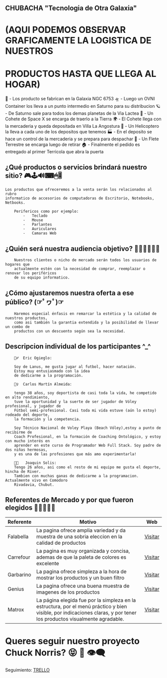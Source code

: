 ##   CHUBACHA "Tecnologia de Otra Galaxia"   

# (AQUI PODEMOS OBSERVAR GRAFICAMENTE LA LOGISTICA DE NUESTROS 
# PRODUCTOS HASTA QUE LLEGA AL HOGAR)

🌌 - Los producto se fabrican en la Galaxia NGC 6753 
🛸 - Luego un OVNI Container los lleva a un punto intermedio en Saturno para su distribucion
🪐 - De Saturno sale para todos los demas planetas de la Via Lactea
🚀 - Un Cohete de Space X se encarga de traerlo a la Tierra
🌍 - El Cohete llega con la mercaderia y queda depositada en Villa La Angostura
🚁 - Un Helicoptero la lleva a cada uno de los depositos que tenemos
🏭 - En el deposito se hace un control de la mercaderia y se prepara para despachar
🚚 - Un Flete Terrestre se encarga luego de retirar
🏠 - Finalmente el pedido es entregado al primer Terricola que abra la puerta


## ¿Qué productos o servicios brindará nuestro sitio?   🎮🕹🔊⌨🖱🎚
    Los productos que ofreceremos a la venta serán los relacionados al rubro 
    informatico de accesorios de computadoras de Escritorio, Notebooks, Netbooks.
        
        Perifericos como por ejemplo:
            -	Teclado
            -	Mouse
            -	Parlantes
            -	Auriculares
            -	Camaras Web

## ¿Quién será nuestra audiencia objetivo? 👵👴👩👨👧👦
        Nuestros clientes o nicho de mercado serán todos los usuarios de hogares que 
        actualmente estén con la necesidad de comprar, reemplazar o renovar los periféricos 
        de su equipo informatico.

## ¿Cómo ajustaremos nuestra oferta a ese público? (☞ﾟヮﾟ)☞
        Haremos especial énfasis en remarcar la estética y la calidad de nuestros productos, 
        como asi también la garantia extendida y la posibilidad de llevar un combo de 
        productos con un descuento según sea la necesidad.

## Descripcion individual de los participantes   ^_^

        🏊‍♂️  Eric Ogieglo:

        Soy de Lanus, me gusta jugar al futbol, hacer natación. 
        Estoy muy entusiasmado con la idea 
        de dedicarme a la programación.

        🏋️‍♀️  Carlos Martín Almeida: 
        
        tengo 38 años, soy deportista de casi toda la vida, he competido en alto rendimiento,
        tuve la oportunidad y la suerte de ser jugador de Vóley profesional, y jugador de 
        Fútbol semi-profesional. Casi toda mi vida estuve (aún lo estoy) rodeado del deporte,
        la formación y la competencia. 

        Soy Técnico Nacional de Voley Playa (Beach Vóley),estoy a punto de recibirme de 
        Coach Profesional, en la formación de Coaching Ontológico, y estoy con mucho interés en 
        aprender en este curso de Programador Web Full Stack. Soy padre de dos niñas hermosas,
        y es una de las profesiones que más amo experimentarla!
        
        👨‍💻   Joaquin Solis:
        Tengo 26 años, asi como el resto de mi equipo me gusta el deporte, hincha de River.
        Tambien con muchas ganas de dedicarme a la programacion. Actualmente vivo en Comodoro
        Rivadavia, Chubut.


## Referentes de Mercado y por que fueron elegidos   🏪🏪🏪🏪🏪

| Referente | Motivo | Web |
| --------- | ------ | --- |
| Falabella | La pagina ofrece amplia variedad y da muestra de una sobria eleccion en la calidad de productos | [Visitar](https://www.falabella.com.ar/falabella-ar/category/cat10174/) |
| Carrefour | La pagina es muy organizada y concisa, ademas de que la paleta de colores es excelente | [Visitar](https://www.carrefour.com.ar/informatica/teclados-y-mouse.html) |
| Garbarino | La pagina ofrece simpleza a la hora de mostrar los productos y un buen filtro | [Visitar](https://www.garbarino.com/productos/teclados/4544) |
| Genius | La pagina ofrece una buena muestra de imagenes de los productos | [Visitar](http://ar.geniusnet.com/) |
| Matrox | La página elegida fue por la simpleza en la estructura, por el menú práctico y bien visible, por indicaciones claras, y por tener los productos visualmente agradable. | [Visitar](http://www.matroxdigital.com.ar/) |    

         

# Queres seguir nuestro proyecto Chuck Norris?  😝 🥳 👁‍🗨


Seguimiento: [TRELLO](https://trello.com/b/pFPJKMHB/grupo-9chubacha)


